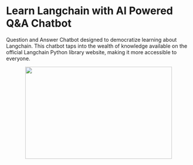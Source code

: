 # Learn Langchain with AI Powered Q&A Chatbot
Question and Answer Chatbot designed to democratize learning about Langchain. This chatbot taps into the wealth of knowledge available on the official Langchain Python library website, making it more accessible to everyone.


  
<p align="center"><img src="[https://github.com/Mps24-7uk/uk/Learn-Langchain-with-AI-Powered-Q-A-Chatbot/blob/master/Images/Langchain.png](https://github.com/Mps24-7uk/Learn-Langchain-with-AI-Powered-Q-A-Chatbot/blob/main/Images/Langchain.png)" width="400" height="250"></p>


